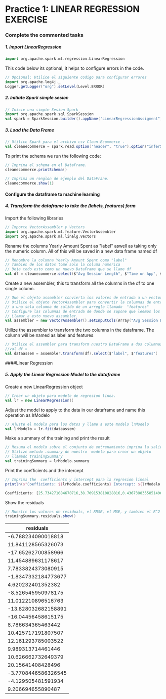 # Practice 1: LINEAR REGRESSION EXERCISE
### Complete the commented tasks

##### 1. Import LinearRegression
```scala
import org.apache.spark.ml.regression.LinearRegression
```
This code below its optional, it helps to configure errors in the code.
```scala
// Opcional: Utilice el siguiente codigo para configurar errores
import org.apache.log4j._
Logger.getLogger("org").setLevel(Level.ERROR)
```

##### 2. Initiate Spark simple sesion
```scala
// Inicie una simple Sesion Spark
import org.apache.spark.sql.SparkSession
val spark = SparkSession.builder().appName("LinearRegressionAssigment").getOrCreate()
```

##### 3. Load the Data Frame 
```scala
// Utilice Spark para el archivo csv Clean-Ecommerce .
val cleanecommerce = spark.read.option("header", "true").option("inferSchema","true")csv("C:/Users/Carlos Bojorquez/Desktop/Noveno semestre/Datos Masivones/BigData/Spark_Regression/Clean-Ecommerce.csv")
```
To print the schema we run the following code:
```scala
// Imprima el schema en el DataFrame.
cleanecommerce.printSchema()

// Imprima un renglon de ejemplo del DataFrane.
cleanecommerce.show(1)
```



#### Configure the dataframe to machine learning

##### 4. Transform the dataframe to take the (labels, features) form
Import the following libraries
```scala
// Importe VectorAssembler y Vectors
import org.apache.spark.ml.feature.VectorAssembler
import org.apache.spark.ml.linalg.Vectors
```
Rename the columns Yearly Amount Spent as "label" aswell as taking only the numeric column. All of this will be saved in a new data frame named df
```scala
// Renombre la columna Yearly Amount Spent como "label"
// Tambien de los datos tome solo la columa numerica 
// Deje todo esto como un nuevo DataFrame que se llame df
val df = cleanecommerce.select($"Avg Session Length", $"Time on App", $"Time on Website", $"Length of Membership", $"Yearly Amount Spent".as("label"))
```
Create a new assembler, this to transform all the columns in the df to one single column.
```scala
// Que el objeto assembler convierta los valores de entrada a un vector
// Utilice el objeto VectorAssembler para convertir la columnas de entradas del df
// a una sola columna de salida de un arreglo llamado  "features"
// Configure las columnas de entrada de donde se supone que leemos los valores.
// Llamar a esto nuevo assambler.
val assembler = new VectorAssembler().setInputCols(Array("Avg Session Length", "Time on App", "Time on Website", "Length of Membership")).setOutputCol("features")
```
Utilize the assembler to transform the two columns in the dataframe. The column will be named as label and features
```scala
// Utilice el assembler para transform nuestro DataFrame a dos columnas: label and features
//val df = 
val dataassem = assembler.transform(df).select($"label", $"features")
```

####Linear Regression

##### 5. Apply the Linear Regression Model to the dataframe

Create a new LinearRegression object
```scala
// Crear un objeto para modelo de regresion linea.
val lr = new LinearRegression()
```
Adjust the model to apply to the data in our dataframe and name this operation as lrModelo
```scala
// Ajuste el modelo para los datos y llame a este modelo lrModelo
val lrModelo = lr.fit(dataassem)
```
Make a summary of the training and print the result
```scala
// Resuma el modelo sobre el conjunto de entrenamiento imprima la salida de algunas metricas!
// Utilize metodo .summary de nuestro  modelo para crear un objeto
// llamado trainingSummary
val trainingSummary = lrModelo.summary
```
Print the coefficients and the intercept
```scala
// Imprima the  coefficients y intercept para la regresion lineal
println(s"Coefficients: ${lrModelo.coefficients} Intercept: ${lrModelo.intercept}")

Coefficients: [25.734271084670716,38.709153810828816,0.43673883558514964,61.57732375487594] Intercept: -1051.5942552990748]
```
Show the residuals
```scala
// Muestre los valores de residuals, el RMSE, el MSE, y tambien el R^2 .
trainingSummary.residuals.show()
```

|          residuals|
|-------------------|
| -6.788234090018818|
| 11.841128565326073|
| -17.65262700858966|
| 11.454889631178617|
| 7.7833824373080915|
|-1.8347332184773677|
|  4.620232401352382|
| -8.526545950978175|
| 11.012210896516763|
|-13.828032682158891|
| -16.04456458615175|
|  8.786634365463442|
| 10.425717191807507|
| 12.161293785003522|
|  9.989313714461446|
| 10.626662732649379|
|  20.15641408428496|
|-3.7708446586326545|
| -4.129505481591934|
|  9.206694655890487|